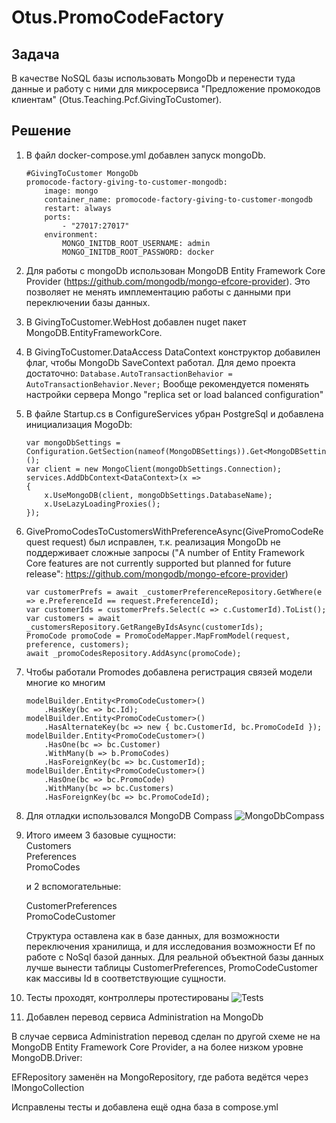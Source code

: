 # Otus.PromoCodeFactory

## Задача

В качестве NoSQL базы использовать MongoDb и перенести туда данные и работу с ними для микросервиса "Предложение промокодов клиентам"
(Otus.Teaching.Pcf.GivingToCustomer).

## Решение

1) В файл docker-compose.yml добавлен запуск mongoDb.
	```
	#GivingToCustomer MongoDb
	promocode-factory-giving-to-customer-mongodb:
		image: mongo
		container_name: promocode-factory-giving-to-customer-mongodb
		restart: always
    	ports:
      		- "27017:27017"
    	environment:
      		MONGO_INITDB_ROOT_USERNAME: admin
      		MONGO_INITDB_ROOT_PASSWORD: docker

2) Для работы с mongoDb использован MongoDB Entity Framework Core Provider
(https://github.com/mongodb/mongo-efcore-provider).
Это позволяет не менять имплементацию работы с данными при переключении базы данных.
	
3) В GivingToCustomer.WebHost добавлен nuget пакет MongoDB.EntityFrameworkCore.
	
4) В GivingToCustomer.DataAccess DataContext конструктор добавилен флаг, чтобы MongoDb SaveContext работал.
Для демо проекта достаточно:
``` Database.AutoTransactionBehavior = AutoTransactionBehavior.Never; ```
Вообще рекомендуется поменять настройки сервера Mongo "replica set or load balanced configuration"
	
4) В файле Startup.cs в ConfigureServices убран PostgreSql и добавлена инициализация MogoDb:	
	```
	var mongoDbSettings = Configuration.GetSection(nameof(MongoDBSettings)).Get<MongoDBSettings>();
	var client = new MongoClient(mongoDbSettings.Connection);
	services.AddDbContext<DataContext>(x =>
	{
	    x.UseMongoDB(client, mongoDbSettings.DatabaseName);
	    x.UseLazyLoadingProxies();
	});
	```
	
5) GivePromoCodesToCustomersWithPreferenceAsync(GivePromoCodeRequest request) был исправлен, 
т.к. реализация MongoDb не поддерживает сложные запросы ("A number of Entity Framework Core features are not currently supported but planned for future release": 
https://github.com/mongodb/mongo-efcore-provider) 
	```
	var customerPrefs = await _customerPreferenceRepository.GetWhere(e => e.PreferenceId == request.PreferenceId);
	var customerIds = customerPrefs.Select(c => c.CustomerId).ToList();
	var customers = await _customersRepository.GetRangeByIdsAsync(customerIds);
	PromoCode promoCode = PromoCodeMapper.MapFromModel(request, preference, customers);
	await _promoCodesRepository.AddAsync(promoCode);
	```

6) Чтобы работали Promodes добавлена регистрация связей модели многие ко многим
	```
	modelBuilder.Entity<PromoCodeCustomer>()
		.HasKey(bc => bc.Id);
	modelBuilder.Entity<PromoCodeCustomer>()
		.HasAlternateKey(bc => new { bc.CustomerId, bc.PromoCodeId });
	modelBuilder.Entity<PromoCodeCustomer>()
		.HasOne(bc => bc.Customer)
		.WithMany(b => b.PromoCodes)
		.HasForeignKey(bc => bc.CustomerId);
	modelBuilder.Entity<PromoCodeCustomer>()
		.HasOne(bc => bc.PromoCode)
		.WithMany(bc => bc.Customers)
		.HasForeignKey(bc => bc.PromoCodeId);
	```

7) Для отладки использовался MongoDB Compass
![MongoDbCompass](./MongoCompass.png)

8) Итого имеем 3 базовые сущности:  
	Customers  
	Preferences  
	PromoCodes

	и 2 вспомогательные:

	CustomerPreferences  
	PromoCodeCustomer

	Структура оставлена как в базе данных, для возможности переключения хранилища, и для исследования возможности Ef
	по работе с NoSql базой данных. Для реальной объектной базы данных лучше вынести таблицы CustomerPreferences, PromoCodeCustomer 
	как массивы Id в соответствующие сущности.

9) Тесты проходят, контроллеры протестированы
![Tests](./Tests.png)

10) Добавлен перевод сервиса Administration на MongoDb  

В случае сервиса Administration перевод сделан по другой схеме не на MongoDB Entity Framework Core Provider, а на более низком уровне MongoDB.Driver:

EFRepository заменён на MongoRepository, где работа ведётся через IMongoCollection  

Исправлены тесты и добавлена ещё одна база в compose.yml